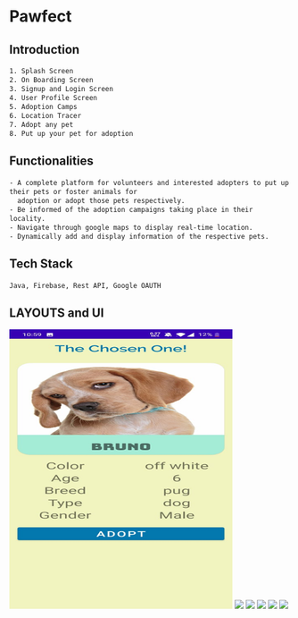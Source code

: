 # Pawfect

## Introduction
    1. Splash Screen
    2. On Boarding Screen
    3. Signup and Login Screen
    4. User Profile Screen
    5. Adoption Camps
    6. Location Tracer
    7. Adopt any pet
    8. Put up your pet for adoption

## Functionalities
    - A complete platform for volunteers and interested adopters to put up their pets or foster animals for 
      adoption or adopt those pets respectively.
    - Be informed of the adoption campaigns taking place in their locality.
    - Navigate through google maps to display real-time location.
    - Dynamically add and display information of the respective pets.

## Tech Stack
    Java, Firebase, Rest API, Google OAUTH
    
## LAYOUTS and UI

<img src="WhatsApp%20Image%202021-02-15%20at%2012.48.29.jpeg" width="400" height="500">  <img src="pawfect images/WhatsApp%20Image%202021-01-27%20at%203.05.48%20PM%20(3).jpeg" width="400">
<img src="pawfect images/WhatsApp%20Image%202021-01-27%20at%203.05.47%20PM.jpeg" width="400"> <img src="pawfect images/WhatsApp%20Image%202021-01-27%20at%203.05.48%20PM%20(5).jpeg" width="400"> <img src="pawfect images/WhatsApp%20Image%202021-01-27%20at%203.05.48%20PM%20(1).jpeg" width="400"> <img src="pawfect images/WhatsApp%20Image%202021-01-27%20at%203.05.48%20PM%20(6).jpeg" width="400">
